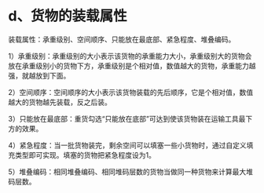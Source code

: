 # d、货物的装载属性

装载属性：承重级别、空间顺序、只能放在最底部、紧急程度、堆叠编码。

1）承重级别：承重级别的大小表示该货物的承重能力大小，承重级别大的货物会放在承重级别小的货物下方，承重级别是个相对值，数值越大的货物，承重能力越强，就越放到下面。

2）空间顺序：空间顺序的大小表示该货物装载的先后顺序，它是个相对值，数值越大的货物越先装载，反之后装。

3）只能放在最底部：重货勾选“只能放在底部”可达到使该货物装在运输工具最下方的效果。

4）紧急程度：当一批货物装完，剩余空间可以填塞一些小货物时，通过自定义填充类型即可实现。填塞的货物把紧急程度设为1。

5）堆叠编码：相同堆叠编码、相同堆码层数的货物当做同一种货物来计算最大堆码层数。

